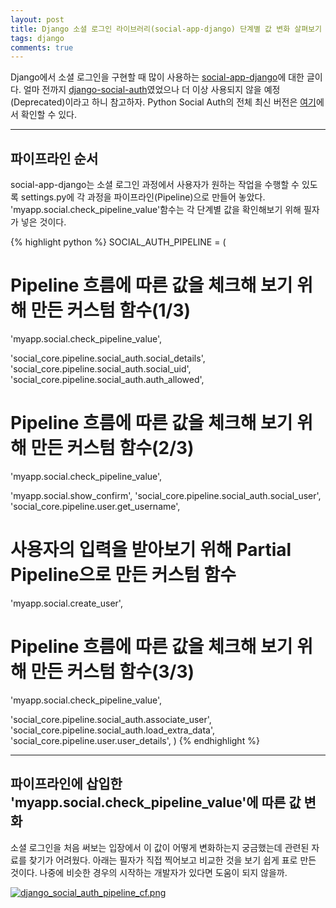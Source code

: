 ```yaml
---
layout: post
title: Django 소셜 로그인 라이브러리(social-app-django) 단계별 값 변화 살펴보기
tags: django
comments: true
---
```

Django에서 소셜 로그인을 구현할 때 많이 사용하는 [social-app-django]("https://github.com/python-social-auth/social-app-django")에 대한 글이다. 얼마 전까지 [django-social-auth]("https://github.com/omab/django-social-auth")였었으나 더 이상 사용되지 않을 예정(Deprecated)이라고 하니 참고하자. Python Social Auth의 전체 최신 버전은 [여기]("https://github.com/python-social-auth")에서 확인할 수 있다.

***
## 파이프라인 순서

social-app-django는 소셜 로그인 과정에서 사용자가 원하는 작업을 수행할 수 있도록 settings.py에 각 과정을 파이프라인(Pipeline)으로 만들어 놓았다. 'myapp.social.check_pipeline_value'함수는 각 단계별 값을 확인해보기 위해 필자가 넣은 것이다. 
   
{% highlight python %}
SOCIAL_AUTH_PIPELINE = (
   # Pipeline 흐름에 따른 값을 체크해 보기 위해 만든 커스텀 함수(1/3)
   'myapp.social.check_pipeline_value',
    
   'social_core.pipeline.social_auth.social_details',
   'social_core.pipeline.social_auth.social_uid',
   'social_core.pipeline.social_auth.auth_allowed',
    
   # Pipeline 흐름에 따른 값을 체크해 보기 위해 만든 커스텀 함수(2/3)
   'myapp.social.check_pipeline_value',
    
   'myapp.social.show_confirm',
   'social_core.pipeline.social_auth.social_user',
   'social_core.pipeline.user.get_username',
    
   # 사용자의 입력을 받아보기 위해 Partial Pipeline으로 만든 커스텀 함수
   'myapp.social.create_user',
    
   # Pipeline 흐름에 따른 값을 체크해 보기 위해 만든 커스텀 함수(3/3)
   'myapp.social.check_pipeline_value',
    
   'social_core.pipeline.social_auth.associate_user',
   'social_core.pipeline.social_auth.load_extra_data',
   'social_core.pipeline.user.user_details',
)
{% endhighlight %}

***

## 파이프라인에 삽입한 'myapp.social.check_pipeline_value'에 따른 값 변화
   
소셜 로그인을 처음 써보는 입장에서 이 값이 어떻게 변화하는지 궁금했는데 관련된 자료를 찾기가 어려웠다. 아래는 필자가 직접 찍어보고 비교한 것을 보기 쉽게 표로 만든 것이다. 나중에 비슷한 경우의 시작하는 개발자가 있다면 도움이 되지 않을까.  
   
[![django_social_auth_pipeline_cf.png](https://s26.postimg.org/oalnypjzt/django_social_auth_pipeline_cf.png)](https://postimg.org/image/hk56p9wtx/)